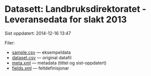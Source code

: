 # Datasett: Landbruksdirektoratet - Leveransedata for slakt 2013
 Sist oppdatert: 2014-12-16 13:47

 Filer:
 - [sample.csv](sample.csv) — eksempeldata
 - [dataset.csv](dataset.csv) — original datafil
 - [meta.xml](meta.xml) — metadata (tittel og sist-oppdatert)
 - [fields.xml](fields.xml) — feltdefinisjonar

